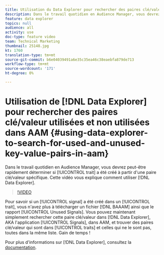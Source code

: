 ```yaml
---
title: Utilisation du Data Explorer pour rechercher des paires clé/valeur utilisées et non utilisées dans AAM
description: Dans le travail quotidien en Audience Manager, vous devrez peut-être rapidement déterminer si une caractéristique a été créée à partir d’une paire clé/valeur spécifique. Cette vidéo vous montre comment trouver avec un Data Explorer.
feature: data explorer
topics: null
audience: all
activity: use
doc-type: feature video
team: Technical Marketing
thumbnail: 25148.jpg
kt: 1760
translation-type: tm+mt
source-git-commit: b6e04039491a6e35c35ea46c38eaebfa879de713
workflow-type: tm+mt
source-wordcount: '171'
ht-degree: 0%

---
```



# Utilisation de [!DNL Data Explorer] pour rechercher des paires clé/valeur utilisées et non utilisées dans AAM {#using-data-explorer-to-search-for-used-and-unused-key-value-pairs-in-aam}

Dans le travail quotidien en Audience Manager, vous devrez peut-être rapidement déterminer si [!UICONTROL trait] a été créé à partir d&#39;une paire clé/valeur spécifique. Cette vidéo vous explique comment utiliser [!DNL Data Explorer].

>[!VIDEO](https://video.tv.adobe.com/v/25148/?quality=12)

Pour savoir si un [!UICONTROL signal] a été créé dans un [!UICONTROL trait], vous n&#39;avez plus à télécharger un fichier [!DNL BAAAM] ainsi que le rapport [!UICONTROL Unused Signals]. Vous pouvez maintenant simplement rechercher cette paire clé/valeur dans [!DNL Data Explorer], AKA l&#39;application [!UICONTROL Signals], dans AAM, et trouver des paires clé/valeur qui sont dans [!UICONTROL traits] et celles qui ne le sont pas, toutes dans la même liste. Gain de temps !

Pour plus d&#39;informations sur [!DNL Data Explorer], consultez la [documentation](https://experiencecloud.adobe.com/resources/help/en_US/aam/data-explorer.html).